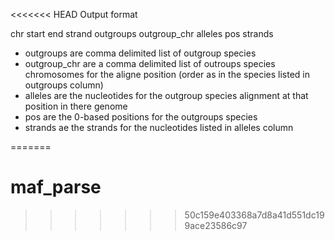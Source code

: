 <<<<<<< HEAD
Output format


chr    start	end	strand	outgroups	outgroup_chr	alleles	pos	strands
	

- outgroups are comma delimited list of outgroup species
- outgroup_chr are a comma delimited list of outroups species chromosomes for the aligne position (order as in the species listed in outgroups column)
- alleles are the nucleotides for the outgroup species alignment at that position in there genome
- pos are the 0-based positions for the outgroups species 
- strands ae the strands for the nucleotides listed in alleles column


=======
# maf_parse
>>>>>>> 50c159e403368a7d8a41d551dc199ace23586c97
